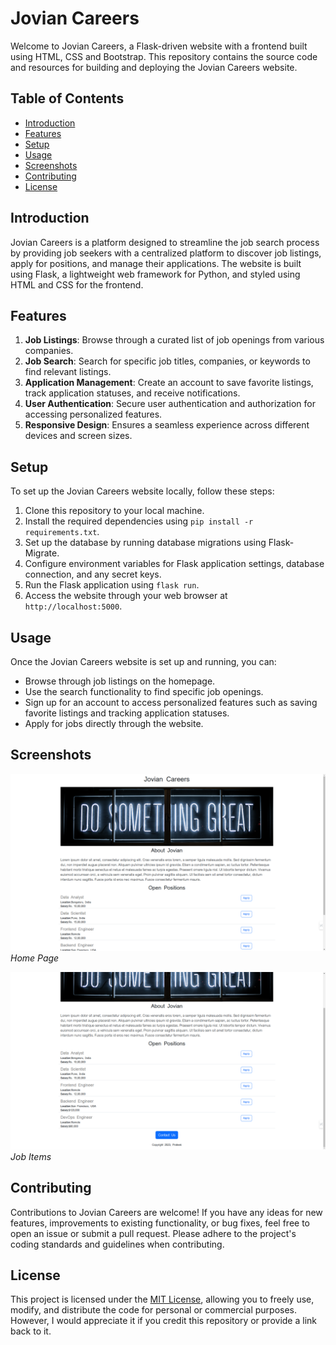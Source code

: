 # Jovian Careers

Welcome to Jovian Careers, a Flask-driven website with a frontend built using HTML, CSS and Bootstrap. This repository contains the source code and resources for building and deploying the Jovian Careers website.

## Table of Contents

- [Introduction](#introduction)
- [Features](#features)
- [Setup](#setup)
- [Usage](#usage)
- [Screenshots](#screenshots)
- [Contributing](#contributing)
- [License](#license)

## Introduction

Jovian Careers is a platform designed to streamline the job search process by providing job seekers with a centralized platform to discover job listings, apply for positions, and manage their applications. The website is built using Flask, a lightweight web framework for Python, and styled using HTML and CSS for the frontend.

## Features

1. **Job Listings**: Browse through a curated list of job openings from various companies.
2. **Job Search**: Search for specific job titles, companies, or keywords to find relevant listings.
3. **Application Management**: Create an account to save favorite listings, track application statuses, and receive notifications.
4. **User Authentication**: Secure user authentication and authorization for accessing personalized features.
5. **Responsive Design**: Ensures a seamless experience across different devices and screen sizes.

## Setup

To set up the Jovian Careers website locally, follow these steps:

1. Clone this repository to your local machine.
2. Install the required dependencies using `pip install -r requirements.txt`.
3. Set up the database by running database migrations using Flask-Migrate.
4. Configure environment variables for Flask application settings, database connection, and any secret keys.
5. Run the Flask application using `flask run`.
6. Access the website through your web browser at `http://localhost:5000`.

## Usage

Once the Jovian Careers website is set up and running, you can:

- Browse through job listings on the homepage.
- Use the search functionality to find specific job openings.
- Sign up for an account to access personalized features such as saving favorite listings and tracking application statuses.
- Apply for jobs directly through the website.

## Screenshots

![Screenshot 1](/screenshots/screenshot1.png)
*Home Page*

![Screenshot 2](/screenshots/screenshot2.png)
*Job Items*

## Contributing

Contributions to Jovian Careers are welcome! If you have any ideas for new features, improvements to existing functionality, or bug fixes, feel free to open an issue or submit a pull request. Please adhere to the project's coding standards and guidelines when contributing.

## License

This project is licensed under the [MIT License](LICENSE), allowing you to freely use, modify, and distribute the code for personal or commercial purposes. However, I would appreciate it if you credit this repository or provide a link back to it.
